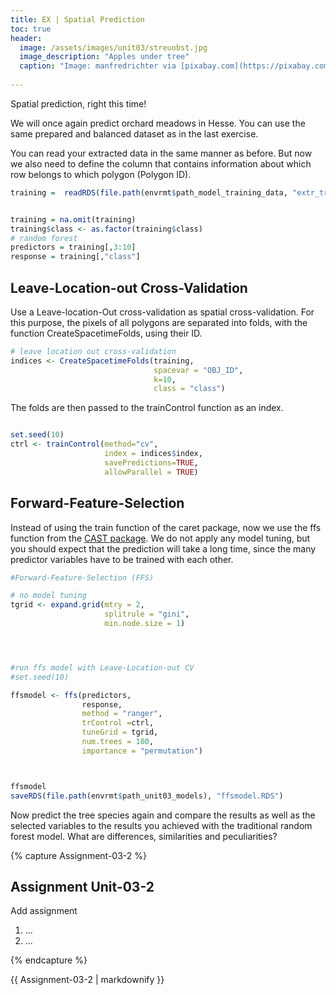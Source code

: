 ```yaml
---
title: EX | Spatial Prediction
toc: true
header:
  image: /assets/images/unit03/streuobst.jpg
  image_description: "Apples under tree"
  caption: "Image: manfredrichter via [pixabay.com](https://pixabay.com/de/photos/%C3%A4pfel-streuobst-obstbaum-apfelbaum-3684775/)"
 
---
```

Spatial prediction, right this time!


We will once again predict orchard meadows in Hesse. You can use the same prepared and balanced dataset as in the last exercise. 


You can read your extracted data in the same manner as before. But now we also need to define the column that contains information about which row belongs to which polygon (Polygon ID).
```r
training =  readRDS(file.path(envrmt$path_model_training_data, "extr_train.RDS")) 


training = na.omit(training)
training$class <- as.factor(training$class)
# random forest
predictors = training[,3:10]
response = training[,"class"]

```
## Leave-Location-out Cross-Validation

Use a Leave-location-Out cross-validation as spatial cross-validation. For this purpose, the pixels of all polygons are separated into folds, with the function CreateSpacetimeFolds, using their ID.


```r
# leave location out cross-validation
indices <- CreateSpacetimeFolds(training, 
                                spacevar = "OBJ_ID", 
                                k=10, 
                                class = "class")

```

The folds are then passed to the trainControl function as an index.

```r

set.seed(10)
ctrl <- trainControl(method="cv",
                     index = indices$index,
                     savePredictions=TRUE,
                     allowParallel = TRUE)


```

## Forward-Feature-Selection

Instead of using the train function of the caret package, now we use the ffs function from the [CAST package](https://cran.r-project.org/web/packages/CAST/index.html). We do not apply any model tuning, but you should expect that the prediction will take a long time, since the many predictor variables have to be trained with each other. 

```r
#Forward-Feature-Selection (FFS)

# no model tuning
tgrid <- expand.grid(mtry = 2,
                     splitrule = "gini",
                     min.node.size = 1)




#run ffs model with Leave-Location-out CV
#set.seed(10)

ffsmodel <- ffs(predictors,
                response,
                method = "ranger",
                trControl =ctrl,
                tuneGrid = tgrid,
                num.trees = 100,
                importance = "permutation")



ffsmodel
saveRDS(file.path(envrmt$path_unit03_models), "ffsmodel.RDS")


```

Now predict the tree species again and compare the results as well as the selected variables to the results you achieved with the traditional random forest model. What are differences, similarities and peculiarities? 


{% capture Assignment-03-2 %}

## Assignment Unit-03-2

Add assignment
1. ...
2. ...

{% endcapture %}
<div class="notice--success">
  {{ Assignment-03-2 | markdownify }}
</div> 



<script src="https://gist.github.com/Baldl/963583e6b3ec41369a1cc301a9515ed1.js"></script>